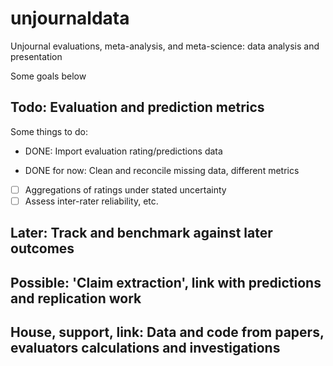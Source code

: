 # unjournaldata
Unjournal evaluations, meta-analysis, and meta-science: data analysis and presentation


Some goals below 

## Todo: Evaluation and prediction metrics

Some things to do:

- DONE: Import evaluation rating/predictions data

- DONE for now: Clean and reconcile missing data, different metrics
- [ ] Aggregations of ratings under stated uncertainty
- [ ] Assess inter-rater reliability, etc.

## Later: Track and benchmark against later outcomes

## Possible: 'Claim extraction', link with predictions and replication work

## House, support, link: Data and code from papers, evaluators calculations and investigations

